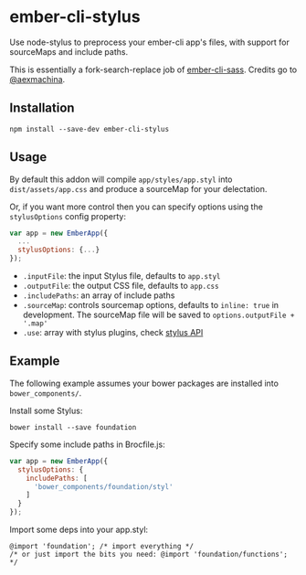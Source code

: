 # ember-cli-stylus

Use node-stylus to preprocess your ember-cli app's files, with support for sourceMaps and include paths.

This is essentially a fork-search-replace job of [ember-cli-sass](https://github.com/aexmachina/ember-cli-sass). Credits go to [@aexmachina](https://github.com/aexmachina).

## Installation

```
npm install --save-dev ember-cli-stylus
```

## Usage

By default this addon will compile `app/styles/app.styl` into `dist/assets/app.css` and produce a sourceMap for your delectation.

Or, if you want more control then you can specify options using the `stylusOptions` config property:

```javascript
var app = new EmberApp({
  ...
  stylusOptions: {...}
});
```

- `.inputFile`: the input Stylus file, defaults to `app.styl`
- `.outputFile`: the output CSS file, defaults to `app.css`
- `.includePaths`: an array of include paths
- `.sourceMap`: controls sourcemap options, defaults to `inline: true` in development. The sourceMap file will be saved to `options.outputFile + '.map'`
- `.use`: array with stylus plugins, check [stylus API](http://learnboost.github.io/stylus/docs/js.html#usefn)

## Example

The following example assumes your bower packages are installed into `bower_components/`.

Install some Stylus:

```shell
bower install --save foundation
```

Specify some include paths in Brocfile.js:

```javascript
var app = new EmberApp({
  stylusOptions: {
    includePaths: [
      'bower_components/foundation/styl'
    ]
  }
});
```

Import some deps into your app.styl:

```styl
@import 'foundation'; /* import everything */
/* or just import the bits you need: @import 'foundation/functions'; */
```
